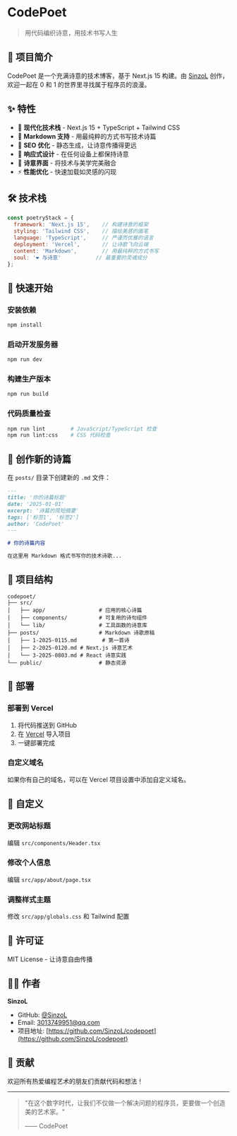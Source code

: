 # CodePoet

> 用代码编织诗意，用技术书写人生

## 🎨 项目简介

CodePoet 是一个充满诗意的技术博客，基于 Next.js 15 构建。由 [SinzoL](https://github.com/SinzoL) 创作，欢迎一起在 0 和 1 的世界里寻找属于程序员的浪漫。

## ✨ 特性

- 🚀 **现代化技术栈** - Next.js 15 + TypeScript + Tailwind CSS
- 📝 **Markdown 支持** - 用最纯粹的方式书写技术诗篇
- 🎯 **SEO 优化** - 静态生成，让诗意传播得更远
- 📱 **响应式设计** - 在任何设备上都保持诗意
- 🎨 **诗意界面** - 将技术与美学完美融合
- ⚡ **性能优化** - 快速加载如灵感的闪现

## 🛠️ 技术栈

```javascript
const poetryStack = {
  framework: 'Next.js 15',    // 构建诗意的框架
  styling: 'Tailwind CSS',    // 描绘美感的画笔
  language: 'TypeScript',     // 严谨而优雅的语言
  deployment: 'Vercel',       // 让诗歌飞向云端
  content: 'Markdown',        // 用最纯粹的方式书写
  soul: '❤️ 与诗意'           // 最重要的灵魂成分
};
```

## 🚀 快速开始

### 安装依赖
```bash
npm install
```

### 启动开发服务器
```bash
npm run dev
```

### 构建生产版本
```bash
npm run build
```

### 代码质量检查
```bash
npm run lint        # JavaScript/TypeScript 检查
npm run lint:css    # CSS 代码检查
```

## 📝 创作新的诗篇

在 `posts/` 目录下创建新的 `.md` 文件：

```markdown
---
title: '你的诗篇标题'
date: '2025-01-01'
excerpt: '诗篇的简短摘要'
tags: ['标签1', '标签2']
author: 'CodePoet'
---

# 你的诗篇内容

在这里用 Markdown 格式书写你的技术诗歌...
```

## 📁 项目结构

```
codepoet/
├── src/
│   ├── app/                 # 应用的核心诗篇
│   ├── components/          # 可复用的诗句组件
│   └── lib/                 # 工具函数的诗意库
├── posts/                   # Markdown 诗歌原稿
│   ├── 1-2025-0115.md        # 第一首诗
│   ├── 2-2025-0120.md # Next.js 诗意艺术
│   └── 3-2025-0803.md # React 诗意实践
└── public/                  # 静态资源
```

## 🎯 部署

### 部署到 Vercel

1. 将代码推送到 GitHub
2. 在 [Vercel](https://vercel.com) 导入项目
3. 一键部署完成

### 自定义域名

如果你有自己的域名，可以在 Vercel 项目设置中添加自定义域名。

## 🎨 自定义

### 更改网站标题
编辑 `src/components/Header.tsx`

### 修改个人信息
编辑 `src/app/about/page.tsx`

### 调整样式主题
修改 `src/app/globals.css` 和 Tailwind 配置

## 📄 许可证

MIT License - 让诗意自由传播

## 👨‍💻 作者

**SinzoL**
- GitHub: [@SinzoL](https://github.com/SinzoL)
- Email: 3013749951@qq.com
- 项目地址: [https://github.com/SinzoL/codepoet](https://github.com/SinzoL/codepoet)

## 🤝 贡献

欢迎所有热爱编程艺术的朋友们贡献代码和想法！

---

> "在这个数字时代，让我们不仅做一个解决问题的程序员，更要做一个创造美的艺术家。"
> 
> —— CodePoet
